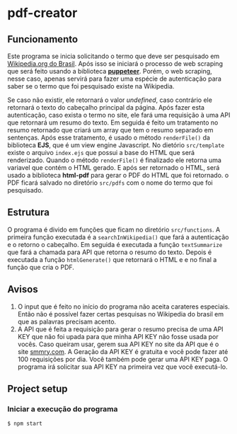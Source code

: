 # pdf-creator

## Funcionamento

Este programa se inicia solicitando o termo que deve ser pesquisado em [Wikipedia.org do Brasil](https://pt.wikipedia.org). Após isso se iniciará o processo de web scraping que será feito usando a biblioteca [**puppeteer**](https://www.npmjs.com/package/puppeteer). Porém, o web scraping, nesse caso, apenas servirá para fazer uma espécie de autenticação para saber se o termo que foi pesquisado existe na Wikipedia. 

Se caso não existir, ele retornará o valor _undefined_, caso contrário ele retornará o texto do cabeçalho principal da página. Após fazer esta autenticação, caso exista o termo no site, ele fará uma requisição à uma API que retornará um resumo do texto. Em seguida é feito um tratamento no resumo retornado que criará um array que tem o resumo separado em sentenças. Após esse tratamento, é usado o método `renderFile()` da biblioteca **EJS**, que é um view engine Javascript. No dietório `src/template` existe o arquivo `index.ejs` que possui a base do HTML que será renderizado. Quando o método `renderFile()` é finalizado ele retorna uma variavel que contém o HTML gerado. E após ser retornado o HTML, será usado a biblioteca **html-pdf** para gerar o PDF do HTML que foi retornado. o PDF ficará salvado no diretório `src/pdfs` com o nome do termo que foi pesquisado.

## Estrutura

O programa é divido em funções que ficam no diretório `src/functions`. A primeira função executada é a `searchInWikipedia()` que fará a autenticação e o retorno o cabeçalho. Em seguida é executada a função `textSummarize` que fará a chamada para API que retorna o resumo do texto. Depois é executada a função `htmlGenerate()` que retornará o HTML e e no final a função que cria o PDF.

## Avisos

1. O input que é feito no início do programa não aceita carateres especiais. Então não é possível fazer certas pesquisas no Wikipedia do brasil em que as palavras precisam acento.
2. A API que é feita a requisição para gerar o resumo precisa de uma API KEY que não foi upada para que minha API KEY não fosse usada por vocês. Caso queiram usar, gerem sua API KEY no site da API que é o site [smmry.com](https://smmry.com/). A Geração da API KEY é gratuita e você pode fazer até 100 requisições por dia. Você também pode gerar uma API KEY paga. O programa irá solicitar sua API KEY na primeira vez que você executá-lo.

## Project setup

### Iniciar a execução do programa

```
$ npm start
```
